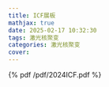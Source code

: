 ```yaml
---
title: ICF展板
mathjax: true
date: 2025-02-17 10:32:30
tags: 激光核聚变
categories: 激光核聚变
cover:
---
```


{% pdf /pdf/2024ICF.pdf %}